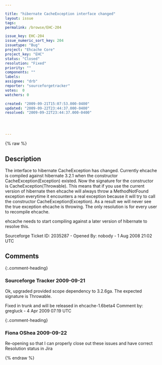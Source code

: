 ```yaml
---

title: "hibernate CacheException interface changed"
layout: issue
tags: 
permalink: /browse/EHC-204

issue_key: EHC-204
issue_numeric_sort_key: 204
issuetype: "Bug"
project: "Ehcache Core"
project_key: "EHC"
status: "Closed"
resolution: "Fixed"
priority: ""
components: ""
labels: 
assignee: "drb"
reporter: "sourceforgetracker"
votes:  0
watchers: 0

created: "2009-09-21T15:07:53.000-0400"
updated: "2009-09-22T23:44:37.000-0400"
resolved: "2009-09-22T23:44:37.000-0400"




---
```


{% raw %}

## Description

<div markdown="1" class="description">

The interface to hibernate CacheException has changed. Currently ehcache is compiled against hibernate 3.2.1 when the constructor CacheException(Exception) existed. Now the signature for the constructor is CacheException(Throwable). This means that if you use the current version of hibernate then ehcache will always throw a MethodNotFound exception everytime it encounters a real exception because it will try to call the constructor CacheException(Exception). As a result we will never see the true exception ehcache is throwing. The only resolution is for every user to recompile ehcache.

ehcache needs to start compiling against a later version of hibernate to resolve this.

Sourceforge Ticket ID: 2035287 - Opened By: nobody - 1 Aug 2008 21:02 UTC

</div>

## Comments


{:.comment-heading}
### **Sourceforge Tracker** <span class="date">2009-09-21</span>

<div markdown="1" class="comment">

Ok, upgraded provided scope dependency to 3.2.6ga. The expected signature is Throwable.

Fixed in trunk and will be released in ehcache-1.6beta4
Comment by: gregluck - 4 Apr 2009 07:19 UTC

</div>


{:.comment-heading}
### **Fiona OShea** <span class="date">2009-09-22</span>

<div markdown="1" class="comment">

Re-opening so that I can properly close out these issues and have correct Resolution status in Jira

</div>



{% endraw %}
